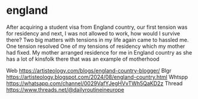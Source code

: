 # england
After acquiring a student visa from England country, our first tension was for residency and next, I was not allowed to work, how would I survive there? Two big matters with tensions in my life again came to hassled me.
One tension resolved
One of my tensions of residency which my mother had fixed. My mother arranged residence for me in England country as she has a lot of kinsfolk there that was an example of motherhood 



Web https://artisteology.com/blogs/england-country-blogger/ 
Blgr  https://artisteology.blogspot.com/2024/08/england-country.html 
Whtspp https://whatsapp.com/channel/0029VafYJegHVvTWh5QaKD2z 
Thread https://www.threads.net/@dailyroutineineurope 

